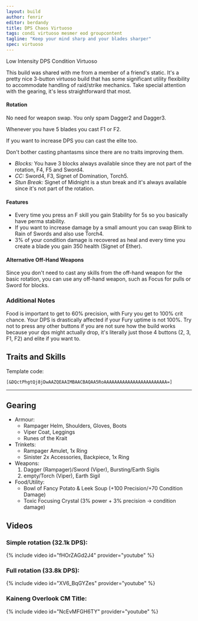 ```yaml
---
layout: build
author: fenrir
editor: berdandy
title: DPS Chaos Virtuoso
tags: condi virtuoso mesmer eod groupcontent
tagline: "Keep your mind sharp and your blades sharper"
spec: virtuoso
---
```


Low Intensity DPS Condition Virtuoso

This build was shared with me from a member of a friend's static. It's a pretty nice 3-button virtuoso build that has some significant utility flexibility to accommodate handling of raid/strike mechanics.
Take special attention with the gearing, it's less straightforward that most.

#### Rotation

No need for weapon swap. You only spam Dagger2 and Dagger3.

Whenever you have 5 blades you cast F1 or F2.

If you want to increase DPS you can cast the elite too.

Don't bother casting phantasms since there are no traits improving them.

- *Blocks:* You have 3 blocks always available since they are not part of the rotation, F4, F5 and Sword4.
- *CC:* Sword4, F3, Signet of Domination, Torch5.
- *Stun Break:* Signet of Midnight is a stun break and it's always available since it's not part of the rotation.

#### Features

- Every time you press an F skill you gain Stability for 5s so you basically have perma stability.
- If you want to increase damage by a small amount you can swap Blink to Rain of Swords and also use Torch4.
- 3% of your condition damage is recovered as heal and every time you create a blade you gain 350 health (Signet of Ether).

#### Alternative Off-Hand Weapons

Since you don't need to cast any skills from the off-hand weapon for the basic rotation, you can use any off-hand weapon, such as Focus for pulls or Sword for blocks.

### Additional Notes

Food is important to get to 60% precision, with Fury you get to 100% crit chance.
Your DPS is drastically affected if your Fury uptime is not 100%.
Try not to press any other buttons if you are not sure how the build works because your dps might actually drop, it's literally just those 4 buttons (2, 3, F1, F2) and elite if you want to.

## Traits and Skills

Template code:

`[&DQctPhgtQj8jDwAAZQEAAIMBAACBAQAA5RoAAAAAAAAAAAAAAAAAAAAAAAA=]`

---

<div
  data-armory-embed='skills'
  data-armory-ids='21750,10200,10234,10232,24755'
>
</div>
<div
  data-armory-embed='specializations'
  data-armory-ids='45,24,66'
  data-armory-45-traits='675,669,1687'
  data-armory-24-traits='721,1690,2035'
  data-armory-66-traits='2202,2207,2223'
>
</div>
<script async src='https://unpkg.com/armory-embeds@^0.x.x/armory-embeds.js'></script>

## Gearing

- Armour:
  - Rampager Helm, Shoulders, Gloves, Boots
  - Viper Coat, Leggings
  - Runes of the Krait
- Trinkets:
  - Rampager Amulet, 1x Ring
  - Sinister 2x Accessories, Backpiece, 1x Ring
- Weapons:
  1. Dagger (Rampager)/Sword (Viper), Bursting/Earth Sigils
  2. empty/Torch (Viper), Earth Sigil
- Food/Utility:
  - Bowl of Fancy Potato & Leek Soup (+100 Precision/+70 Condition Damage)
  - Toxic Focusing Crystal (3% power + 3% precision -> condition damage)

## Videos

### Simple rotation (32.1k DPS):
{% include video id="fHOrZAGd2J4" provider="youtube" %}

### Full rotation (33.8k DPS):
{% include video id="XV6_BqGYZes" provider="youtube" %}

### Kaineng Overlook CM Title:
{% include video id="NcEvMFGH6TY" provider="youtube" %}
